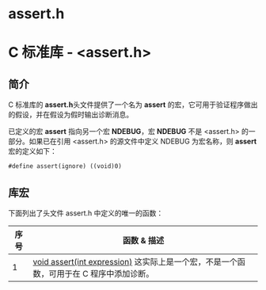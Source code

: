 # assert.h

# C 标准库 - <assert.h>

## 简介

C 标准库的 **assert.h**头文件提供了一个名为 **assert** 的宏，它可用于验证程序做出的假设，并在假设为假时输出诊断消息。

已定义的宏 **assert** 指向另一个宏 **NDEBUG**，宏 **NDEBUG** 不是 <assert.h> 的一部分。如果已在引用 <assert.h> 的源文件中定义 NDEBUG 为宏名称，则 **assert** 宏的定义如下：

```
#define assert(ignore) ((void)0)
```

## 库宏

下面列出了头文件 assert.h 中定义的唯一的函数：

| 序号 | 函数 & 描述                                                  |
| ---- | ------------------------------------------------------------ |
| 1    | [void assert(int expression)](include/assert.h/assert.md) 这实际上是一个宏，不是一个函数，可用于在 C 程序中添加诊断。 |